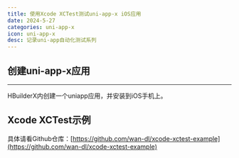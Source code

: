 ```yaml
---
title: 使用Xcode XCTest测试uni-app-x iOS应用
date: 2024-5-27
categories: uni-app-x
icon: uni-app-x
desc: 记录uni-app自动化测试系列
---
```


## 创建uni-app-x应用
----------------

HBuilderX内创建一个uniapp应用，并安装到iOS手机上。

## Xcode XCTest示例

具体请看Github仓库：[https://github.com/wan-dl/xcode-xctest-example](https://github.com/wan-dl/xcode-xctest-example)